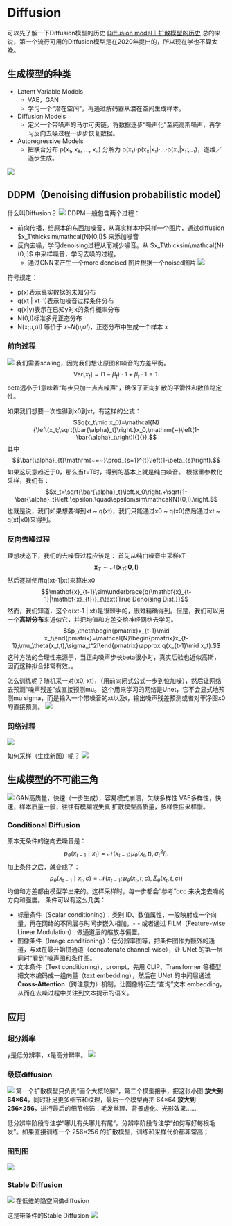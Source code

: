 # Diffusion
可以先了解一下Diffusion模型的历史 [Diffusion model｜扩散模型的历史](../❤️%20好的文章，爱来自Larry/Diffusion%20model｜扩散模型的历史.md)
总的来说，第一个流行可用的Diffusion模型是在2020年提出的，所以现在学也不算太晚。

## 生成模型的种类
- Latent Variable Models
	- VAE，GAN
	- 学习一个“潜在空间”，再通过解码器从潜在空间生成样本。
- Diffusion Models
	- 定义一个带噪声的马尔可夫链，将数据逐步“噪声化”至纯高斯噪声，再学习反向去噪过程一步步恢复数据。
- Autoregressive Models
	- 把联合分布 p(x₁, x₂, …, xₙ) 分解为 p(x₁)·p(x₂|x₁)·…·p(xₙ|x₁:ₙ₋₁)，逐维／逐步生成。

![](assets/Pasted%20image%2020250425161519.webp)
## DDPM（Denoising diffusion probabilistic model）
什么叫Diffusion？
![](assets/Pasted%20image%2020250425161617.webp)
DDPM一般包含两个过程：
- 前向传播，给原本的东西加噪音，从真实样本中采样一个图片，通过diffusion $x_T\thicksim\mathcal{N}(0,I)$ 来添加噪音
- 反向去噪，学习denoising过程从而减少噪音。从 $x_T\thicksim\mathcal{N}(0,I)$ 中采样噪音，学习去噪的过程。
	- 通过CNN来产生一个more denoised 图片根据一个noised图片
![](assets/Pasted%20image%2020250425161712.webp)

符号规定：
- p(x)表示真实数据的未知分布
- q(xt | xt-1)表示加噪音过程条件分布
- q(x|y)表示在已知y时x的条件概率分布
- N(0,I)标准多元正态分布
- N(x;μ,σI) 等价于 𝑥∼𝑁(𝜇,𝜎𝐼)，正态分布中生成一个样本 x

### 前向过程
![](assets/Pasted%20image%2020250425162919.webp)
我们需要scaling，因为我们想让原图和噪音的方差平衡。
$$\mathrm{Var}[x_t]=(1-\beta_t)\cdot1+\beta_t\cdot1=1.$$
beta远小于1意味着“每步只加一点点噪声”，确保了正向扩散的平滑性和数值稳定性。

如果我们想要一次性得到x0到xt，有这样的公式：
$$q(x_t\mid x_0)=\mathcal{N}{\left(x_t;\sqrt{\bar{\alpha}_t}\right.}x_0,\mathrm{~}\left(1-\bar{\alpha}_t\right)I{}{}),$$
其中
$$\bar{\alpha}_{t}\mathrm{~=~}\prod_{s=1}^{t}\left(1-\beta_{s}\right).$$
如果这玩意趋近于0，那么当t=T时，得到的基本上就是纯白噪音。
根据重参数化采样，我们有：
$$x_t=\sqrt{\bar{\alpha}_t}\left.x_0\right.+\sqrt{1-\bar{\alpha}_t}\left.\epsilon,\quad\epsilon\sim\mathcal{N}(0,I).\right.$$
也就是说，我们如果想要得到xt ~ q(xt)，我们只能通过x0 ~ q(x0)然后通过xt ~ q(xt|x0)来得到。

### 反向去噪过程
理想状态下，我们的去噪音过程应该是：
首先从纯白噪音中采样xT
$$\mathbf{x}_{T}\sim\mathcal{N}(\mathbf{x}_{T};\mathbf{0},\mathbf{I})$$
然后逐渐使用q(xt-1|xt)来算出x0
$$\mathbf{x}_{t-1}\sim\underbrace{q(\mathbf{x}_{t-1}|\mathbf{x}_{t})}_{\text{True Denoising Dist.}}$$
然而，我们知道，这个q(xt-1 | xt)是很棘手的，很难精确得到。但是，我们可以用一个**高斯分布**来近似它，并把均值和方差交给神经网络去学习。
$$p_\theta\begin{pmatrix}x_{t-1}\mid x_t\end{pmatrix}=\mathcal{N}\begin{pmatrix}x_{t-1};\mu_\theta(x_t,t),\sigma_t^2I\end{pmatrix}\approx q(x_{t-1}\mid x_t).$$
这种方法的合理性来源于，当正向噪声步长beta很小时，真实后验也近似高斯，因而这种拟合非常有效。。

怎么训练呢？随机采一对(x0, xt)，（用前向闭式公式一步到位加噪），然后让网络去预测“噪声残差”或直接预测mu。
这个用来学习的网络是Unet，它不会显式地预测mu sigma，而是输入一个带噪音的xt以及t，输出噪声残差预测或者对干净图x0的直接预测。
![](assets/Pasted%20image%2020250425173559.webp)
### 网络过程
![](assets/Pasted%20image%2020250425173919.webp)

如何采样（生成新图）呢？
![](assets/Pasted%20image%2020250425174016.webp)
## 生成模型的不可能三角
![](assets/Pasted%20image%2020250425174127.webp)
GAN高质量，快速（一步生成），容易模式崩溃，欠缺多样性
VAE多样性，快速，样本质量一般，往往有模糊或失真
扩散模型高质量，多样性但采样慢。
### Conditional Diffusion
原本无条件的逆向去噪音是：
$$p_\theta(x_{t-1}\mid x_t)=\mathcal{N}{\left(x_{t-1};\mu_\theta(x_t,t),\sigma_t^2I\right)}.$$
加上条件之后，就变成了：
$$p_\theta(x_{t-1}\mid x_t,c)=\mathcal{N}{\left(x_{t-1};\mu_\theta(x_t,t,c),\Sigma_\theta(x_t,t,c)\right)}$$
均值和方差都由模型学出来的。这样采样时，每一步都会“参考”ccc 来决定去噪的方向和强度。
条件可以有这么几类：
- 标量条件（Scalar conditioning）：类别 ID、数值属性，一般映射成一个向量，再在网络的不同层与时间步嵌入相加，- - 或者通过 FiLM（Feature-wise Linear Modulation） 做通道层的缩放与偏置。
- 图像条件（Image conditioning）：低分辨率图等，把条件图作为额外的通道，与xt在最开始拼通道（concatenate channel-wise），让 UNet 的第一层同时“看到”噪声图和条件图。
- 文本条件（Text conditioning），prompt，先用 CLIP、Transformer 等模型把文本编码成一组向量（text embedding），然后在 UNet 的中间层通过**Cross-Attention**（跨注意力）机制，让图像特征去“查询”文本 embedding，从而在去噪过程中关注到文本提示的语义。


## 应用
### 超分辨率
y是低分辨率，x是高分辨率。
![](assets/Pasted%20image%2020250425185020.webp)
### 级联diffusion
![](assets/Pasted%20image%2020250425185420.webp)
第一个扩散模型只负责“画个大概轮廓”，第二个模型接手，把这张小图 **放大到 64×64**，同时补足更多细节和纹理，最后一个模型再把 64×64 **放大到 256×256**，进行最后的细节修饰：毛发丝理、背景虚化、光影效果……

低分辨率阶段专注学“哪儿有头哪儿有尾”，分辨率阶段专注学“如何写好每根毛发”。如果直接训练一个 256×256 的扩散模型，训练和采样代价都非常高；
### 图到图
![](assets/Pasted%20image%2020250425185122.webp)
### Stable Diffusion
![](assets/Pasted%20image%2020250425185202.webp)
在低维的隐空间做diffusion

这是带条件的Stable Diffusion
![](assets/Pasted%20image%2020250425185251.webp)

